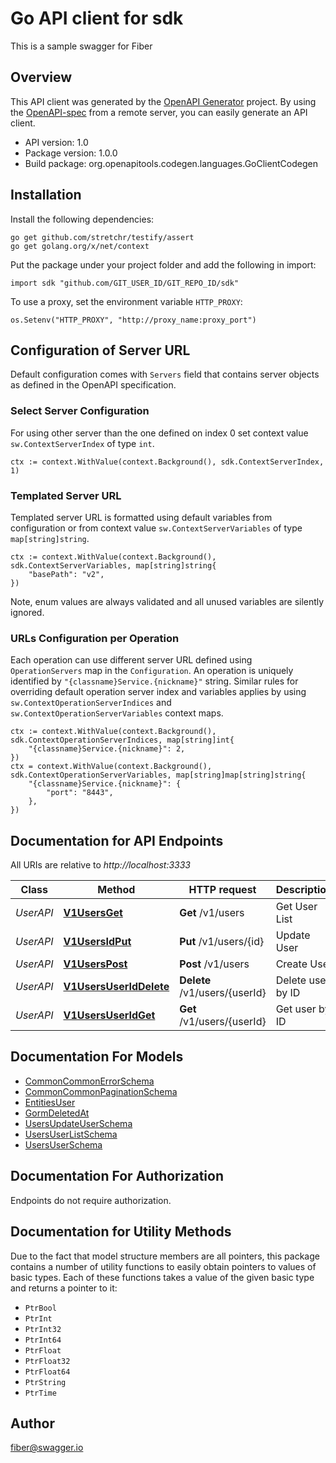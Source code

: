 # Go API client for sdk

This is a sample swagger for Fiber

## Overview
This API client was generated by the [OpenAPI Generator](https://openapi-generator.tech) project.  By using the [OpenAPI-spec](https://www.openapis.org/) from a remote server, you can easily generate an API client.

- API version: 1.0
- Package version: 1.0.0
- Build package: org.openapitools.codegen.languages.GoClientCodegen

## Installation

Install the following dependencies:

```shell
go get github.com/stretchr/testify/assert
go get golang.org/x/net/context
```

Put the package under your project folder and add the following in import:

```golang
import sdk "github.com/GIT_USER_ID/GIT_REPO_ID/sdk"
```

To use a proxy, set the environment variable `HTTP_PROXY`:

```golang
os.Setenv("HTTP_PROXY", "http://proxy_name:proxy_port")
```

## Configuration of Server URL

Default configuration comes with `Servers` field that contains server objects as defined in the OpenAPI specification.

### Select Server Configuration

For using other server than the one defined on index 0 set context value `sw.ContextServerIndex` of type `int`.

```golang
ctx := context.WithValue(context.Background(), sdk.ContextServerIndex, 1)
```

### Templated Server URL

Templated server URL is formatted using default variables from configuration or from context value `sw.ContextServerVariables` of type `map[string]string`.

```golang
ctx := context.WithValue(context.Background(), sdk.ContextServerVariables, map[string]string{
	"basePath": "v2",
})
```

Note, enum values are always validated and all unused variables are silently ignored.

### URLs Configuration per Operation

Each operation can use different server URL defined using `OperationServers` map in the `Configuration`.
An operation is uniquely identified by `"{classname}Service.{nickname}"` string.
Similar rules for overriding default operation server index and variables applies by using `sw.ContextOperationServerIndices` and `sw.ContextOperationServerVariables` context maps.

```golang
ctx := context.WithValue(context.Background(), sdk.ContextOperationServerIndices, map[string]int{
	"{classname}Service.{nickname}": 2,
})
ctx = context.WithValue(context.Background(), sdk.ContextOperationServerVariables, map[string]map[string]string{
	"{classname}Service.{nickname}": {
		"port": "8443",
	},
})
```

## Documentation for API Endpoints

All URIs are relative to *http://localhost:3333*

Class | Method | HTTP request | Description
------------ | ------------- | ------------- | -------------
*UserAPI* | [**V1UsersGet**](docs/UserAPI.md#v1usersget) | **Get** /v1/users | Get User List
*UserAPI* | [**V1UsersIdPut**](docs/UserAPI.md#v1usersidput) | **Put** /v1/users/{id} | Update User
*UserAPI* | [**V1UsersPost**](docs/UserAPI.md#v1userspost) | **Post** /v1/users | Create User
*UserAPI* | [**V1UsersUserIdDelete**](docs/UserAPI.md#v1usersuseriddelete) | **Delete** /v1/users/{userId} | Delete user by ID
*UserAPI* | [**V1UsersUserIdGet**](docs/UserAPI.md#v1usersuseridget) | **Get** /v1/users/{userId} | Get user by ID


## Documentation For Models

 - [CommonCommonErrorSchema](docs/CommonCommonErrorSchema.md)
 - [CommonCommonPaginationSchema](docs/CommonCommonPaginationSchema.md)
 - [EntitiesUser](docs/EntitiesUser.md)
 - [GormDeletedAt](docs/GormDeletedAt.md)
 - [UsersUpdateUserSchema](docs/UsersUpdateUserSchema.md)
 - [UsersUserListSchema](docs/UsersUserListSchema.md)
 - [UsersUserSchema](docs/UsersUserSchema.md)


## Documentation For Authorization

Endpoints do not require authorization.


## Documentation for Utility Methods

Due to the fact that model structure members are all pointers, this package contains
a number of utility functions to easily obtain pointers to values of basic types.
Each of these functions takes a value of the given basic type and returns a pointer to it:

* `PtrBool`
* `PtrInt`
* `PtrInt32`
* `PtrInt64`
* `PtrFloat`
* `PtrFloat32`
* `PtrFloat64`
* `PtrString`
* `PtrTime`

## Author

fiber@swagger.io

